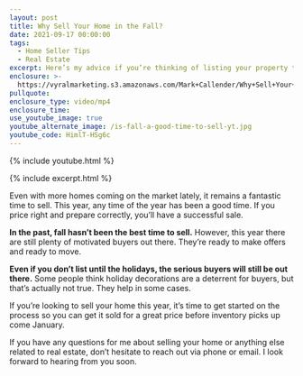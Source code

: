 ```yaml
---
layout: post
title: Why Sell Your Home in the Fall?
date: 2021-09-17 00:00:00
tags:
  - Home Seller Tips
  - Real Estate
excerpt: Here’s my advice if you’re thinking of listing your property this fall.
enclosure: >-
  https://vyralmarketing.s3.amazonaws.com/Mark+Callender/Why+Sell+Your+Home+in+the+Fall_.mp4
pullquote:
enclosure_type: video/mp4
enclosure_time:
use_youtube_image: true
youtube_alternate_image: /is-fall-a-good-time-to-sell-yt.jpg
youtube_code: HimlT-HSg6c
---
```

{% include youtube.html %}

{% include excerpt.html %}

Even with more homes coming on the market lately, it remains a fantastic time to sell. This year, any time of the year has been a good time. If you price right and prepare correctly, you’ll have a successful sale.

**In the past, fall hasn’t been the best time to sell.** However, this year there are still plenty of motivated buyers out there. They’re ready to make offers and ready to move.&nbsp;

**Even if you don’t list until the holidays, the serious buyers will still be out there.** Some people think holiday decorations are a deterrent for buyers, but that’s actually not true. They help in some cases.&nbsp;

If you’re looking to sell your home this year, it’s time to get started on the process so you can get it sold for a great price before inventory picks up come January.&nbsp;

If you have any questions for me about selling your home or anything else related to real estate, don’t hesitate to reach out via phone or email. I look forward to hearing from you soon.
